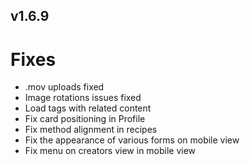 v1.6.9
---

# Fixes

- .mov uploads fixed
- Image rotations issues fixed
- Load tags with related content
- Fix card positioning in Profile
- Fix method alignment in recipes
- Fix the appearance of various forms on mobile view
- Fix menu on creators view in mobile view
